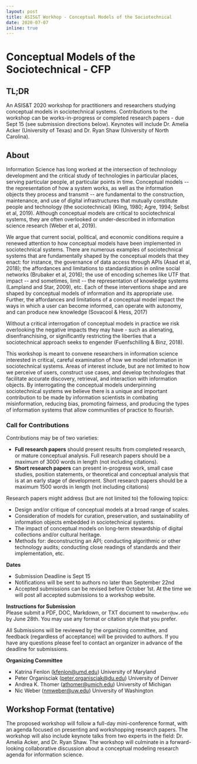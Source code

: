 ```yaml
---
layout: post
title: ASIS&T Workhop - Conceptual Models of the Sociotechnical
date: 2020-07-07
inline: true
--- 
```



# Conceptual Models of the Sociotechnical - CFP

## TL;DR
An ASIS&T 2020 workshop for practitioners and researchers studying conceptual models in sociotechnical systems. Contributions to the workshop can be works-in-progress or completed research papers - due Sept 15 (see submission directions below). Keynotes will include Dr. Amelia Acker (University of Texas) and Dr. Ryan Shaw (University of North Carolina). 

## About
Information Science has long worked at the intersection of technology development and the critical study of technologies in particular places, serving particular people, at particular points in time. Conceptual models -- the representation of how a system works, as well as the information objects they process and transmit -- are fundamental to the construction, maintenance, and use of digital infrastructures that mutually constitute people and technology (the sociotechnical) (Kling, 1980; Agre, 1994; Selbst et al, 2019). Although conceptual models are critical to sociotechnical systems, they are often overlooked or under-described in information science research (Weber et al, 2019). 

We argue that current social, political, and economic conditions require a renewed attention to how conceptual models have been implemented in sociotechnical systems. There are numerous examples of sociotechnical systems that are fundamentally shaped by the conceptual models that they enact: for instance, the governance of data access through APIs (Asad et al, 2018); the affordances and limitations to standardization in online social networks (Brubaker et al, 2016); the use of encoding schemes like UTF that impact -- and sometimes, limit -- the representation of knowledge systems (Lampland and Star, 2009), etc. Each of these interventions shape and are shaped by conceptual models of information and its appropriate use. Further, the affordances and limitations of a conceptual model impact the ways in which a user can become informed, can operate with autonomy, and can produce new knowledge (Sovacool & Hess, 2017) 

Without a critical interrogation of conceptual models in practice we risk overlooking the negative impacts they may have - such as alienating, disenfranchising, or significantly restricting the liberties that a sociotechnical approach seeks to engender (Fuenfschilling & Binz, 2018). 

This workshop is meant to convene researchers in information science interested in critical, careful examination of how we model information in sociotechnical systems. Areas of interest include, but are not limited to how we perceive of users, construct use cases, and develop technologies that facilitate accurate discovery, retrieval, and interaction with information objects. By interrogating the conceptual models underpinning sociotechnical systems we believe there is a unique and important contribution to be made by information scientists in combating misinformation, reducing bias, promoting fairness, and producing the types of information systems that allow communities of practice to flourish. 

### Call for Contributions

Contributions may be of two varieties:

- **Full research papers** should present results from completed research, or mature conceptual analysis. Full research papers should be a maximum of 3000 words in length (not including citations).
- **Short research papers** can present in-progress work, small case studies, position statements, or theoretical and conceptual analysis that is at an early stage of development. Short research papers should be a maximum 1500 words in length (not including citations)

Research papers might address (but are not limited to) the following topics: 
- Design and/or critique of conceptual models at a broad range of scales.
- Consideration of models for curation, preservation, and sustainability of information objects embedded in sociotechnical systems. 
- The impact of conceptual models on long-term stewardship of digital collections and/or cultural heritage.
- Methods for: deconstructing an API; conducting algorithmic or other technology audits; conducting close readings of standards and their implementation, etc.    

**Dates**          
- Submission Deadline is Sept 15 
- Notifications will be sent to authors no later than September 22nd
- Accepted submissions can be revised before October 1st. At the time we will post all accepted submissions to a workshop website.

**Instructions for Submission**            
Please submit a PDF, DOC, Markdown, or TXT document to `nmweber@uw.edu` by June 28th. You may use any format or citation style that you prefer. 

All Submissions will be reviewed by the organizing committee, and feedback (regardless of acceptance) will be provided to authors. If you have any questions please feel to contact an organizer in advance of the deadline for submissions. 
<br>

**Organizing Committee**            
- Katrina Fenlon (kfenlon@umd.edu) University of Maryland
- Peter Organisciak (peter.organisciak@du.edu) University of Denver
- Andrea K. Thomer (athomer@umich.edu) University of Michigan
- Nic Weber (nmweber@uw.edu) University of Washington

## Workshop Format (tentative)
The proposed workshop will follow a full-day mini-conference format, with an agenda focused on presenting and workshopping research papers. The workshop will also include keynote talks from two experts in the field: Dr. Amelia Acker, and Dr. Ryan Shaw. The workshop will culminate in a forward-looking collaborative discussion about a conceptual modeling research agenda for information science. 
